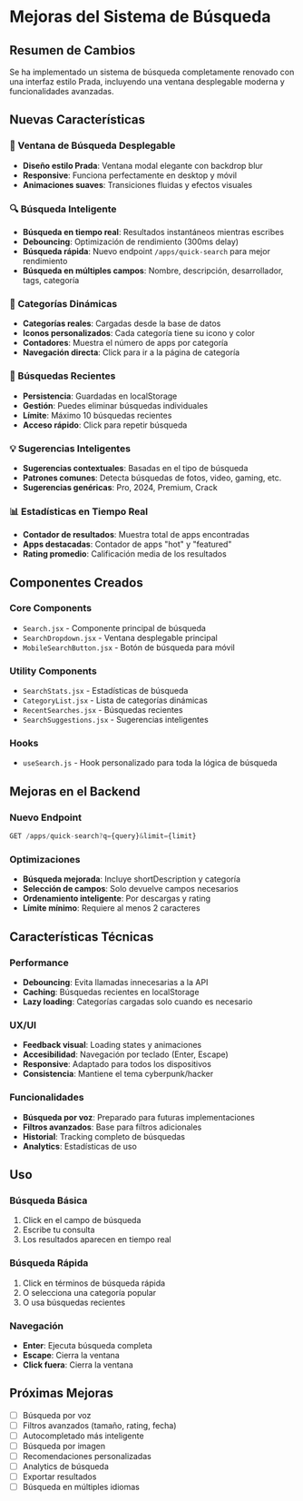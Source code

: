 # Mejoras del Sistema de Búsqueda

## Resumen de Cambios

Se ha implementado un sistema de búsqueda completamente renovado con una interfaz estilo Prada, incluyendo una ventana desplegable moderna y funcionalidades avanzadas.

## Nuevas Características

### 🎯 Ventana de Búsqueda Desplegable
- **Diseño estilo Prada**: Ventana modal elegante con backdrop blur
- **Responsive**: Funciona perfectamente en desktop y móvil
- **Animaciones suaves**: Transiciones fluidas y efectos visuales

### 🔍 Búsqueda Inteligente
- **Búsqueda en tiempo real**: Resultados instantáneos mientras escribes
- **Debouncing**: Optimización de rendimiento (300ms delay)
- **Búsqueda rápida**: Nuevo endpoint `/apps/quick-search` para mejor rendimiento
- **Búsqueda en múltiples campos**: Nombre, descripción, desarrollador, tags, categoría

### 📂 Categorías Dinámicas
- **Categorías reales**: Cargadas desde la base de datos
- **Iconos personalizados**: Cada categoría tiene su icono y color
- **Contadores**: Muestra el número de apps por categoría
- **Navegación directa**: Click para ir a la página de categoría

### 📝 Búsquedas Recientes
- **Persistencia**: Guardadas en localStorage
- **Gestión**: Puedes eliminar búsquedas individuales
- **Límite**: Máximo 10 búsquedas recientes
- **Acceso rápido**: Click para repetir búsqueda

### 💡 Sugerencias Inteligentes
- **Sugerencias contextuales**: Basadas en el tipo de búsqueda
- **Patrones comunes**: Detecta búsquedas de fotos, video, gaming, etc.
- **Sugerencias genéricas**: Pro, 2024, Premium, Crack

### 📊 Estadísticas en Tiempo Real
- **Contador de resultados**: Muestra total de apps encontradas
- **Apps destacadas**: Contador de apps "hot" y "featured"
- **Rating promedio**: Calificación media de los resultados

## Componentes Creados

### Core Components
- `Search.jsx` - Componente principal de búsqueda
- `SearchDropdown.jsx` - Ventana desplegable principal
- `MobileSearchButton.jsx` - Botón de búsqueda para móvil

### Utility Components
- `SearchStats.jsx` - Estadísticas de búsqueda
- `CategoryList.jsx` - Lista de categorías dinámicas
- `RecentSearches.jsx` - Búsquedas recientes
- `SearchSuggestions.jsx` - Sugerencias inteligentes

### Hooks
- `useSearch.js` - Hook personalizado para toda la lógica de búsqueda

## Mejoras en el Backend

### Nuevo Endpoint
```javascript
GET /apps/quick-search?q={query}&limit={limit}
```

### Optimizaciones
- **Búsqueda mejorada**: Incluye shortDescription y categoría
- **Selección de campos**: Solo devuelve campos necesarios
- **Ordenamiento inteligente**: Por descargas y rating
- **Límite mínimo**: Requiere al menos 2 caracteres

## Características Técnicas

### Performance
- **Debouncing**: Evita llamadas innecesarias a la API
- **Caching**: Búsquedas recientes en localStorage
- **Lazy loading**: Categorías cargadas solo cuando es necesario

### UX/UI
- **Feedback visual**: Loading states y animaciones
- **Accesibilidad**: Navegación por teclado (Enter, Escape)
- **Responsive**: Adaptado para todos los dispositivos
- **Consistencia**: Mantiene el tema cyberpunk/hacker

### Funcionalidades
- **Búsqueda por voz**: Preparado para futuras implementaciones
- **Filtros avanzados**: Base para filtros adicionales
- **Historial**: Tracking completo de búsquedas
- **Analytics**: Estadísticas de uso

## Uso

### Búsqueda Básica
1. Click en el campo de búsqueda
2. Escribe tu consulta
3. Los resultados aparecen en tiempo real

### Búsqueda Rápida
1. Click en términos de búsqueda rápida
2. O selecciona una categoría popular
3. O usa búsquedas recientes

### Navegación
- **Enter**: Ejecuta búsqueda completa
- **Escape**: Cierra la ventana
- **Click fuera**: Cierra la ventana

## Próximas Mejoras

- [ ] Búsqueda por voz
- [ ] Filtros avanzados (tamaño, rating, fecha)
- [ ] Autocompletado más inteligente
- [ ] Búsqueda por imagen
- [ ] Recomendaciones personalizadas
- [ ] Analytics de búsqueda
- [ ] Exportar resultados
- [ ] Búsqueda en múltiples idiomas 